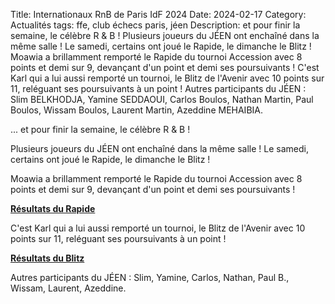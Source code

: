 Title: Internationaux RnB de Paris IdF 2024
Date: 2024-02-17
Category: Actualités
tags: ffe, club échecs paris, jéen
Description: et pour finir la semaine, le célèbre R & B ! Plusieurs joueurs du JÉEN ont enchaîné dans la même salle ! Le samedi, certains ont joué le Rapide, le dimanche le Blitz ! Moawia a brillamment remporté le Rapide du tournoi Accession avec 8 points et demi sur 9, devançant d'un point et demi ses poursuivants ! C'est Karl qui a lui aussi remporté un tournoi, le Blitz de l'Avenir avec 10 points sur 11, reléguant ses poursuivants à un point ! Autres participants du JÉEN : Slim BELKHODJA, Yamine SEDDAOUI, Carlos Boulos, Nathan Martin, Paul Boulos, Wissam Boulos, Laurent Martin, Azeddine MEHAIBIA.


... et pour finir la semaine, le célèbre R & B !

Plusieurs joueurs du JÉEN ont enchaîné dans la même salle ! Le samedi, certains ont joué le Rapide, le dimanche le Blitz !

Moawia a brillamment remporté le Rapide du tournoi Accession avec 8 points et demi sur 9, devançant d'un point et demi ses poursuivants !

[**Résultats du Rapide**](http://www.echecs.asso.fr/Resultats.aspx?URL=Tournois/Id/61525/61525&Action=Ga)

C'est Karl qui a lui aussi remporté un tournoi, le Blitz de l'Avenir avec 10 points sur 11, reléguant ses poursuivants à un point !

[**Résultats du Blitz**](http://www.echecs.asso.fr/Resultats.aspx?URL=Tournois/Id/61529/61529&Action=Ga)

Autres participants du JÉEN : Slim, Yamine, Carlos, Nathan, Paul B., Wissam, Laurent, Azeddine.
